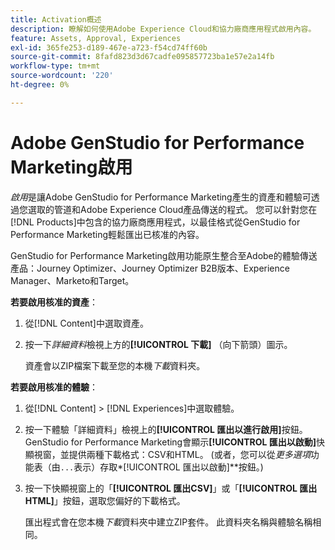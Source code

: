 ```yaml
---
title: Activation概述
description: 瞭解如何使用Adobe Experience Cloud和協力廠商應用程式啟用內容。
feature: Assets, Approval, Experiences
exl-id: 365fe253-d189-467e-a723-f54cd74ff60b
source-git-commit: 8fafd823d3d67cadfe095857723ba1e57e2a14fb
workflow-type: tm+mt
source-wordcount: '220'
ht-degree: 0%

---
```


# Adobe GenStudio for Performance Marketing啟用

_啟用_&#x200B;是讓Adobe GenStudio for Performance Marketing產生的資產和體驗可透過您選取的管道和Adobe Experience Cloud產品傳送的程式。 您可以針對您在[!DNL Products]中包含的協力廠商應用程式，以最佳格式從GenStudio for Performance Marketing輕鬆匯出已核准的內容。

GenStudio for Performance Marketing啟用功能原生整合至Adobe的體驗傳送產品：Journey Optimizer、Journey Optimizer B2B版本、Experience Manager、Marketo和Target。

**若要啟用核准的資產**：

1. 從[!DNL Content]中選取資產。

1. 按一下&#x200B;_詳細資料_&#x200B;檢視上方的&#x200B;**[!UICONTROL 下載]** （向下箭頭）圖示。

   資產會以ZIP檔案下載至您的本機&#x200B;_下載_&#x200B;資料夾。

**若要啟用核准的體驗**：

1. 從[!DNL Content] > [!DNL Experiences]中選取體驗。

1. 按一下體驗「詳細資料」檢視上的&#x200B;**[!UICONTROL 匯出以進行啟用]**&#x200B;按鈕。 GenStudio for Performance Marketing會顯示&#x200B;**[!UICONTROL 匯出以啟動]**&#x200B;快顯視窗，並提供兩種下載格式：CSV和HTML。 (或者，您可以從&#x200B;_更多選項_&#x200B;功能表（由`...`表示）存取&#x200B;*[!UICONTROL 匯出以啟動]**按鈕。)

1. 按一下快顯視窗上的「**[!UICONTROL 匯出CSV]**」或「**[!UICONTROL 匯出HTML]**」按鈕，選取您偏好的下載格式。

   匯出程式會在您本機&#x200B;_下載_&#x200B;資料夾中建立ZIP套件。 此資料夾名稱與體驗名稱相同。
